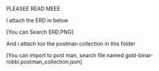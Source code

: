 PLEASEE READ MEEE

I attach the ERD in below

[You can Search ERD.PNG]

And i attach too the postman collection in this folder

[You can import to post man, search file named gold-binar-robbi.postman_collection.json]
